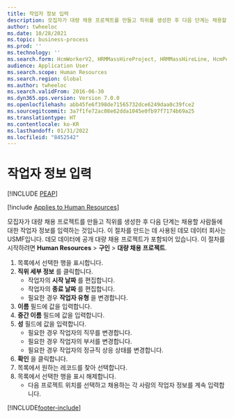 ```yaml
---
title: 작업자 정보 입력
description: 모집자가 대량 채용 프로젝트를 만들고 직위를 생성한 후 다음 단계는 채용할 사람들에 대한 작업자 정보를 입력하는 것입니다.
author: twheeloc
ms.date: 10/28/2021
ms.topic: business-process
ms.prod: ''
ms.technology: ''
ms.search.form: HcmWorkerV2, HRMMassHireProject, HRMMassHireLine, HcmPersonnelManagementWorkspace
audience: Application User
ms.search.scope: Human Resources
ms.search.region: Global
ms.author: twheeloc
ms.search.validFrom: 2016-06-30
ms.dyn365.ops.version: Version 7.0.0
ms.openlocfilehash: abb45fe6f398de71565732dce6249daa0c39fce2
ms.sourcegitcommit: 3a7f1fe72ac08e62dda1045e0fb97f7174b69a25
ms.translationtype: HT
ms.contentlocale: ko-KR
ms.lasthandoff: 01/31/2022
ms.locfileid: "8452542"
---
```

# <a name="enter-worker-information"></a>작업자 정보 입력


[!INCLUDE [PEAP](../includes/peap-1.md)]

[!include [Applies to Human Resources](../includes/applies-to-hr.md)]



모집자가 대량 채용 프로젝트를 만들고 직위를 생성한 후 다음 단계는 채용할 사람들에 대한 작업자 정보를 입력하는 것입니다. 이 절차를 만드는 데 사용된 데모 데이터 회사는 USMF입니다. 데모 데이터에 공개 대량 채용 프로젝트가 포함되어 있습니다. 이 절차를 시작하려면 **Human Resources** > **구인** > **대량 채용 프로젝트**.

1. 목록에서 선택한 행을 표시합니다.
2. **직위 세부 정보** 를 클릭합니다.
    * 작업자의 **시작 날짜** 를 편집합니다.  
    * 작업자의 **종료 날짜** 를 편집합니다.  
    * 필요한 경우 **작업자 유형** 을 변경합니다.  
3. **이름** 필드에 값을 입력합니다.
4. **중간 이름** 필드에 값을 입력합니다.
5. **성** 필드에 값을 입력합니다.
    * 필요한 경우 작업자의 직무를 변경합니다.  
    * 필요한 경우 작업자의 부서를 변경합니다.  
    * 필요한 경우 작업자의 정규직 상응 상태를 변경합니다.  
6. **확인** 을 클릭합니다.
7. 목록에서 원하는 레코드를 찾아 선택합니다.
8. 목록에서 선택한 행을 표시 해제합니다.
    * 다음 프로젝트 위치를 선택하고 채용하는 각 사람의 작업자 정보를 계속 입력합니다.  



[!INCLUDE[footer-include](../includes/footer-banner.md)]
